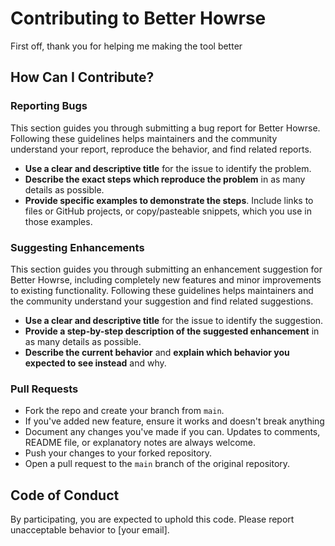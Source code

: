 # Contributing to Better Howrse

First off, thank you for helping me making the tool better

## How Can I Contribute?

### Reporting Bugs
This section guides you through submitting a bug report for Better Howrse. Following these guidelines helps maintainers and the community understand your report, reproduce the behavior, and find related reports.

* **Use a clear and descriptive title** for the issue to identify the problem.
* **Describe the exact steps which reproduce the problem** in as many details as possible.
* **Provide specific examples to demonstrate the steps**. Include links to files or GitHub projects, or copy/pasteable snippets, which you use in those examples.

### Suggesting Enhancements
This section guides you through submitting an enhancement suggestion for Better Howrse, including completely new features and minor improvements to existing functionality. Following these guidelines helps maintainers and the community understand your suggestion and find related suggestions.

* **Use a clear and descriptive title** for the issue to identify the suggestion.
* **Provide a step-by-step description of the suggested enhancement** in as many details as possible.
* **Describe the current behavior** and **explain which behavior you expected to see instead** and why.

### Pull Requests
* Fork the repo and create your branch from `main`.
* If you've added new feature, ensure it works and doesn't break anything
* Document any changes you've made if you can. Updates to comments, README file, or explanatory notes are always welcome.
* Push your changes to your forked repository.
* Open a pull request to the `main` branch of the original repository.

## Code of Conduct
By participating, you are expected to uphold this code. Please report unacceptable behavior to [your email].

